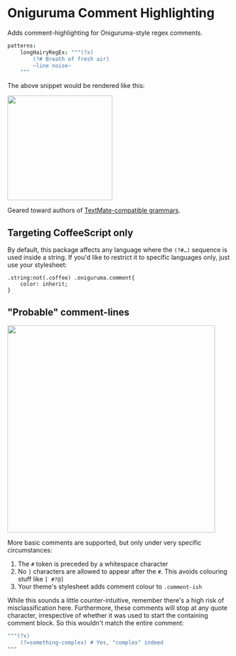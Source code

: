 Oniguruma Comment Highlighting
==============================

Adds comment-highlighting for Oniguruma-style regex comments.

```coffeescript
patterns:
	longHairyRegEx: """(?x)
		(?# Breath of fresh air)
		~line noise~
	"""
```
The above snippet would be rendered like this:

<img width="236" src="https://raw.githubusercontent.com/Alhadis/oniguruma-comment/static/preview-1.png"/>

Geared toward authors of [TextMate-compatible grammars](http://manual.macromates.com/en/language_grammars).


Targeting CoffeeScript only
---------------------------
By default, this package affects any language where the `(?#…)` sequence is used inside a string.
If you'd like to restrict it to specific languages only, just use your stylesheet:

```less
.string:not(.coffee) .oniguruma.comment{
	color: inherit;
}
```


"Probable" comment-lines
------------------------
<img width="467" src="https://raw.githubusercontent.com/Alhadis/oniguruma-comment/static/preview-2.png"/>

More basic comments are supported, but only under very specific circumstances:

1. The `#` token is preceded by a whitespace character
2. No `]` characters are allowed to appear after the `#`. This avoids colouring stuff like `[ #?@]`
3. Your theme's stylesheet adds comment colour to `.comment-ish`

While this sounds a little counter-intuitive, remember there's a high risk of misclassification here.
Furthermore, these comments will stop at any quote character, irrespective of whether it was used to start the containing comment block.
So this wouldn't match the entire comment:
```coffee
"""(?x)
	(?=something-complex) # Yes, "complex" indeed
"""
```
